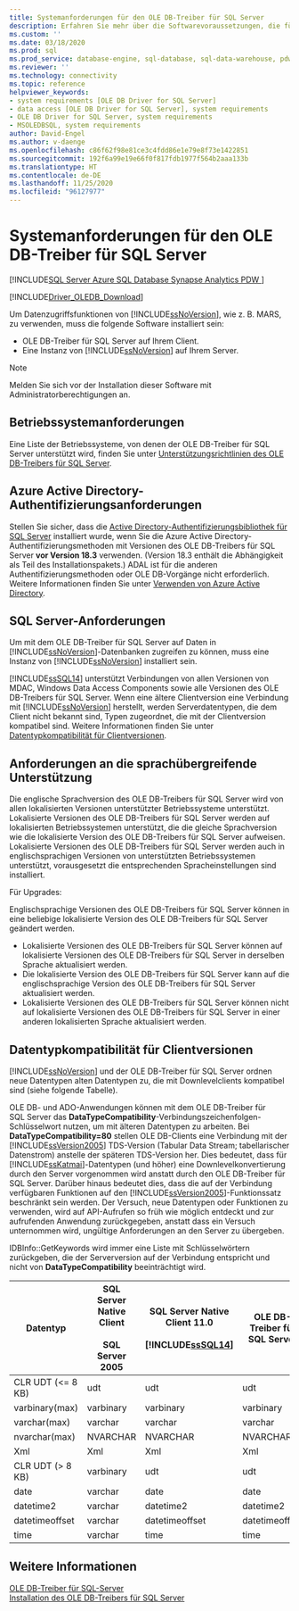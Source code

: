 ```yaml
---
title: Systemanforderungen für den OLE DB-Treiber für SQL Server
description: Erfahren Sie mehr über die Softwarevoraussetzungen, die für die Verwendung von Features für den Datenzugriff von SQL Server, wie z. B. mehrere aktive Resultsets (MARS), im OLE DB-Treiber für SQL Server erforderlich sind.
ms.custom: ''
ms.date: 03/18/2020
ms.prod: sql
ms.prod_service: database-engine, sql-database, sql-data-warehouse, pdw
ms.reviewer: ''
ms.technology: connectivity
ms.topic: reference
helpviewer_keywords:
- system requirements [OLE DB Driver for SQL Server]
- data access [OLE DB Driver for SQL Server], system requirements
- OLE DB Driver for SQL Server, system requirements
- MSOLEDBSQL, system requirements
author: David-Engel
ms.author: v-daenge
ms.openlocfilehash: c86f62f98e81ce3c4fdd86e1e79e8f73e1422851
ms.sourcegitcommit: 192f6a99e19e66f0f817fdb1977f564b2aaa133b
ms.translationtype: HT
ms.contentlocale: de-DE
ms.lasthandoff: 11/25/2020
ms.locfileid: "96127977"
---
```

# <a name="system-requirements-for-ole-db-driver-for-sql-server"></a>Systemanforderungen für den OLE DB-Treiber für SQL Server

[!INCLUDE[SQL Server Azure SQL Database Synapse Analytics PDW ](../../includes/applies-to-version/sql-asdb-asdbmi-asa-pdw.md)]

[!INCLUDE[Driver_OLEDB_Download](../../includes/driver_oledb_download.md)]

Um Datenzugriffsfunktionen von [!INCLUDE[ssNoVersion](../../includes/ssnoversion-md.md)], wie z. B. MARS, zu verwenden, muss die folgende Software installiert sein:  

* OLE DB-Treiber für SQL Server auf Ihrem Client.  
* Eine Instanz von [!INCLUDE[ssNoVersion](../../includes/ssnoversion-md.md)] auf Ihrem Server.

> [!NOTE]  
> Melden Sie sich vor der Installation dieser Software mit Administratorberechtigungen an.  

## <a name="operating-system-requirements"></a>Betriebssystemanforderungen  

Eine Liste der Betriebssysteme, von denen der OLE DB-Treiber für SQL Server unterstützt wird, finden Sie unter [Unterstützungsrichtlinien des OLE DB-Treibers für SQL Server](../oledb/applications/support-policies-for-oledb-driver-for-sql-server.md).  

## <a name="azure-active-directory-authentication-requirements"></a>Azure Active Directory-Authentifizierungsanforderungen  

Stellen Sie sicher, dass die [Active Directory-Authentifizierungsbibliothek für SQL Server](https://go.microsoft.com/fwlink/?LinkID=513072) installiert wurde, wenn Sie die Azure Active Directory-Authentifizierungsmethoden mit Versionen des OLE DB-Treibers für SQL Server **vor Version 18.3** verwenden. (Version 18.3 enthält die Abhängigkeit als Teil des Installationspakets.) ADAL ist für die anderen Authentifizierungsmethoden oder OLE DB-Vorgänge nicht erforderlich. Weitere Informationen finden Sie unter [Verwenden von Azure Active Directory](features/using-azure-active-directory.md).

## <a name="sql-server-requirements"></a>SQL Server-Anforderungen  

Um mit dem OLE DB-Treiber für SQL Server auf Daten in [!INCLUDE[ssNoVersion](../../includes/ssnoversion-md.md)]-Datenbanken zugreifen zu können, muss eine Instanz von [!INCLUDE[ssNoVersion](../../includes/ssnoversion-md.md)] installiert sein.  

[!INCLUDE[ssSQL14](../../includes/sssql14-md.md)] unterstützt Verbindungen von allen Versionen von MDAC, Windows Data Access Components sowie alle Versionen des OLE DB-Treibers für SQL Server. Wenn eine ältere Clientversion eine Verbindung mit [!INCLUDE[ssNoVersion](../../includes/ssnoversion-md.md)] herstellt, werden Serverdatentypen, die dem Client nicht bekannt sind, Typen zugeordnet, die mit der Clientversion kompatibel sind. Weitere Informationen finden Sie unter [Datentypkompatibilität für Clientversionen](#data-type-compatibility-for-client-versions).  

## <a name="cross-language-requirements"></a>Anforderungen an die sprachübergreifende Unterstützung  

Die englische Sprachversion des OLE DB-Treibers für SQL Server wird von allen lokalisierten Versionen unterstützter Betriebssysteme unterstützt. Lokalisierte Versionen des OLE DB-Treibers für SQL Server werden auf lokalisierten Betriebssystemen unterstützt, die die gleiche Sprachversion wie die lokalisierte Version des OLE DB-Treibers für SQL Server aufweisen. Lokalisierte Versionen des OLE DB-Treibers für SQL Server werden auch in englischsprachigen Versionen von unterstützten Betriebssystemen unterstützt, vorausgesetzt die entsprechenden Spracheinstellungen sind installiert.  

Für Upgrades:  

Englischsprachige Versionen des OLE DB-Treibers für SQL Server können in eine beliebige lokalisierte Version des OLE DB-Treibers für SQL Server geändert werden.  
* Lokalisierte Versionen des OLE DB-Treibers für SQL Server können auf lokalisierte Versionen des OLE DB-Treibers für SQL Server in derselben Sprache aktualisiert werden.  
* Die lokalisierte Version des OLE DB-Treibers für SQL Server kann auf die englischsprachige Version des OLE DB-Treibers für SQL Server aktualisiert werden.  
* Lokalisierte Versionen des OLE DB-Treibers für SQL Server können nicht auf lokalisierte Versionen des OLE DB-Treibers für SQL Server in einer anderen lokalisierten Sprache aktualisiert werden.  

## <a name="data-type-compatibility-for-client-versions"></a>Datentypkompatibilität für Clientversionen  

[!INCLUDE[ssNoVersion](../../includes/ssnoversion-md.md)] und der OLE DB-Treiber für SQL Server ordnen neue Datentypen alten Datentypen zu, die mit Downlevelclients kompatibel sind (siehe folgende Tabelle).  

OLE DB- und ADO-Anwendungen können mit dem OLE DB-Treiber für SQL Server das **DataTypeCompatibility**-Verbindungszeichenfolgen-Schlüsselwort nutzen, um mit älteren Datentypen zu arbeiten. Bei **DataTypeCompatibility=80** stellen OLE DB-Clients eine Verbindung mit der [!INCLUDE[ssVersion2005](../../includes/ssversion2005-md.md)] TDS-Version (Tabular Data Stream; tabellarischer Datenstrom) anstelle der späteren TDS-Version her. Dies bedeutet, dass für [!INCLUDE[ssKatmai](../../includes/sskatmai-md.md)]-Datentypen (und höher) eine Downlevelkonvertierung durch den Server vorgenommen wird anstatt durch den OLE DB-Treiber für SQL Server. Darüber hinaus bedeutet dies, dass die auf der Verbindung verfügbaren Funktionen auf den  [!INCLUDE[ssVersion2005](../../includes/ssversion2005-md.md)]-Funktionssatz beschränkt sein werden. Der Versuch, neue Datentypen oder Funktionen zu verwenden, wird auf API-Aufrufen so früh wie möglich entdeckt und zur aufrufenden Anwendung zurückgegeben, anstatt dass ein Versuch unternommen wird, ungültige Anforderungen an den Server zu übergeben.  

IDBInfo::GetKeywords wird immer eine Liste mit Schlüsselwörtern zurückgeben, die der Serverversion auf der Verbindung entspricht und nicht von **DataTypeCompatibility** beeinträchtigt wird.  

|Datentyp|SQL Server Native Client<br /><br />SQL Server 2005|SQL Server Native Client 11.0<br /><br /> [!INCLUDE[ssSQL14](../../includes/sssql14-md.md)]|OLE DB-Treiber für SQL Server|Windows Data Access Components, MDAC und<br /><br /> OLE DB-Treiber für SQL Server-OLE DB-Anwendungen mit DataTypeCompatibility=80|  
|---------------|--------------------------------------------------|-------------------------------------------------------------|-------------------------------------------------------------|-------------------------------------------------------------------------------------------------------------------------------|  
|CLR UDT (\<= 8 KB)|udt|udt|udt|Varbinary|  
|varbinary(max)|varbinary|varbinary|varbinary|Image|  
|varchar(max)|varchar|varchar|varchar|Text|  
|nvarchar(max)|NVARCHAR|NVARCHAR|NVARCHAR|Ntext|  
|Xml|Xml|Xml|Xml|Ntext|  
|CLR UDT (> 8 KB)|varbinary|udt|udt|Image|  
|date|varchar|date|date|Varchar|  
|datetime2|varchar|datetime2|datetime2|Varchar|  
|datetimeoffset|varchar|datetimeoffset|datetimeoffset|Varchar|  
|time|varchar|time|time|Varchar|  

## <a name="see-also"></a>Weitere Informationen  

[OLE DB-Treiber für SQL-Server](../oledb/oledb-driver-for-sql-server.md)  
[Installation des OLE DB-Treibers für SQL Server](../oledb/applications/installing-oledb-driver-for-sql-server.md)  
